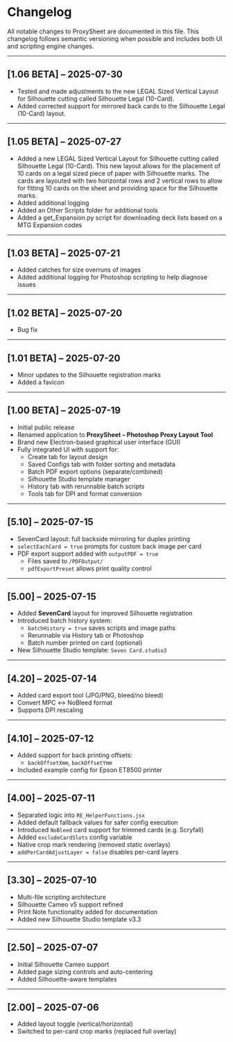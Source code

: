 # Changelog

All notable changes to ProxySheet are documented in this file. This changelog follows semantic versioning when possible and includes both UI and scripting engine changes.

---

## [1.06 BETA] – 2025-07-30

- Tested and made adjustments to the new LEGAL Sized Vertical Layout for Silhouette cutting called Silhouette Legal (10-Card).
- Added corrected support for mirrored back cards to the Silhouette Legal (10-Card) layout.

---

## [1.05 BETA] – 2025-07-27

- Added a new LEGAL Sized Vertical Layout for Silhouette cutting called Silhouette Legal (10-Card). This new layout allows for the placement of 10 cards on a legal sized piece of paper with Silhouette marks. The cards are layouted with two horizontal rows and 2 vertical rows to allow for fitting 10 cards on the sheet and providing space for the Silhouette marks.
- Added additional logging
- Added an Other Scripts folder for additional tools
- Added a get_Expansion.py script for downloading deck lists based on a MTG Expansion codes

---

## [1.03 BETA] – 2025-07-21

- Added catches for size overruns of images
- Added additional logging for Photoshop scripting to help diagnose issues

---

## [1.02 BETA] – 2025-07-20

- Bug fix

---

## [1.01 BETA] – 2025-07-20

- Minor updates to the Silhouette registration marks
- Added a favicon

---

## [1.00 BETA] – 2025-07-19

- Initial public release
- Renamed application to **ProxySheet – Photoshop Proxy Layout Tool**
- Brand new Electron-based graphical user interface (GUI)
- Fully integrated UI with support for:
  - Create tab for layout design
  - Saved Configs tab with folder sorting and metadata
  - Batch PDF export options (separate/combined)
  - Silhouette Studio template manager
  - History tab with rerunnable batch scripts
  - Tools tab for DPI and format conversion

---

## [5.10] – 2025-07-15

- SevenCard layout: full backside mirroring for duplex printing
- `selectEachCard = true` prompts for custom back image per card
- PDF export support added with `outputPDF = true`
  - Files saved to `/PDFOutput/`
  - `pdfExportPreset` allows print quality control

---

## [5.00] – 2025-07-15

- Added **SevenCard** layout for improved Silhouette registration
- Introduced batch history system:
  - `batchHistory = true` saves scripts and image paths
  - Rerunnable via History tab or Photoshop
  - Batch number printed on card (optional)
- New Silhouette Studio template: `Seven Card.studio3`

---

## [4.20] – 2025-07-14

- Added card export tool (JPG/PNG, bleed/no bleed)
- Convert MPC ↔ NoBleed format
- Supports DPI rescaling

---

## [4.10] – 2025-07-12

- Added support for back printing offsets:
  - `backOffsetXmm`, `backOffsetYmm`
- Included example config for Epson ET8500 printer

---

## [4.00] – 2025-07-11

- Separated logic into `RE_HelperFunctions.jsx`
- Added default fallback values for safer config execution
- Introduced `NoBleed` card support for trimmed cards (e.g. Scryfall)
- Added `excludeCardSlots` config variable
- Native crop mark rendering (removed static overlays)
- `addPerCardAdjustLayer = false` disables per-card layers

---

## [3.30] – 2025-07-10

- Multi-file scripting architecture
- Silhouette Cameo v5 support refined
- Print Note functionality added for documentation
- Added new Silhouette Studio template v3.3

---

## [2.50] – 2025-07-07

- Initial Silhouette Cameo support
- Added page sizing controls and auto-centering
- Added Silhouette-aware templates

---

## [2.00] – 2025-07-06

- Added layout toggle (vertical/horizontal)
- Switched to per-card crop marks (replaced full overlay)
